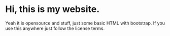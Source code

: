 # Hi, this is my website.
Yeah it is opensource and stuff, just some basic HTML with bootstrap. If you use this anywhere just follow the license terms.